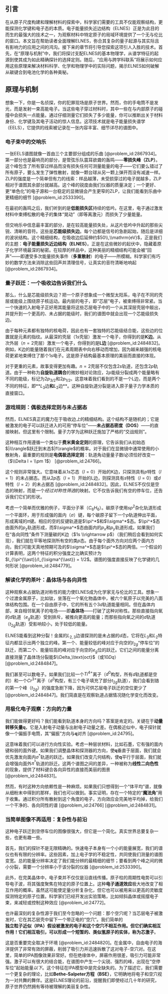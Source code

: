 ## 引言
在从原子尺度构建和理解材料的探索中，科学家们需要的工具不仅能观察结构，更能探测化学键和电子态的本质。电子能量损失近边结构（ELNES）正是为此目的而生的最强大的技术之一，为观察材料中特定原子的局域环境提供了一个无与伦比的窗口。本文旨在帮助读者全面理解ELNES，弥合其复杂的量子起源与其实际且有影响力的应用之间的鸿沟。接下来的章节将引导您探索这项引人入胜的技术。首先，在“原理与机制”中，我们将探讨支配ELNES的基本物理学，从谱学特征的起源到使其成为如此精确探针的选择定则。随后，“应用与跨学科联系”将展示如何应用这些原理来解决材料科学、化学和物理学中的实际问题，揭示ELNES如何破解从碳键合到电池化学的各种奥秘。

## 原理与机制

想象一下，你是一名侦探，你的犯罪现场是原子世界。然而，你的手电筒不是发光，而是发射一束高能电子。当这些电子穿过材料时，其中一些在与内部原子的碰撞中会损失一点能量。通过仔细测量它们损失了多少能量，你可以推断出关于材料身份、化学键及其电子活动的惊人信息。这项技术就是电子能量损失谱学（EELS），它提供的线索被记录在一张内容丰富、细节详尽的谱图中。

### 电子束中的交响乐

一张EELS谱图就像一首由三个主要部分组成的乐曲 [@problem_id:2867934]。第一部分也是最响亮的部分，是管弦乐队震耳欲聋的轰鸣——**零损失峰（ZLP）**。这个峰包含了所有穿过样品而没有损失任何可测量能量的电子——它们要么错过了所有原子，要么发生了弹性散射，就像一颗台球从另一颗上弹开而没有减速一样。ZLP的强度是一个简单但有力的线索：样品越薄，未受损穿过的电子就越多，ZLP相对于谱图其余部分就越高。这个峰的锐度由我们仪器的质量决定；一个更好、更“单色化”的电子源和一台稳定的显微镜会产生更窄的ZLP，让我们能看到乐曲中更精细的细节 [@problem_id:2533390]。

在最初的轰鸣之后，我们听到的是**低能损失区**持续的低吟。在这里，电子通过激发材料中束缚松散的电子的集体“晃动”（即等离激元）而损失了少量能量。

但交响乐中信息最丰富的部分，是在较高能量损失处，从这片低吟中升起的那些尖锐、清晰的音符。这些是**芯能级损失边**。每个边都是信号的急剧起始，随后是详细的波状结构。这个精细结构，在吸收边后延伸约$50\\,\\mathrm{eV}$，正是我们的主题：**电子能量损失近边结构（ELNES）**。正是在这些微妙的起伏中，隐藏着原子化学环境最深的秘密。在较厚的样品中，这种美丽的精细结构可能会被“回声”——即遭受多次能量损失事件（**多重散射**）的电子——所模糊。科学家们有巧妙的数学方法来消除这些回声并清理信号，让真实的音符清晰地响起 [@problem_id:2867934]。

### 量子跃迁：一个吸收边告诉我们什么

那么，什么是芯能级损失边？把一个原子想象成一个微型太阳系，电子在不同的壳层或能级上围绕原子核运动。最内层的电子，即“芯层”电子，被束缚得非常紧。当一个快速的入射电子正好用其能量将这些芯层电子中的一个从其深层壳层中敲出，并提升到一个更高的、未占据的能级时，我们的谱图中就会出现一个芯能级损失边。

由于每种元素都有独特的核电荷，因此也有一套独特的芯能级结合能，这些边的位置就是元素的指纹。从最深的壳层（$1s$壳层）激发一个电子，你得到的是**K边**。从次外层（$n=2$壳层）激发一个电子，你得到的是**L边** [@problem_id:2484832]。例如，K边的能量随着我们在元素周期表中向右移动而增加，因为越来越强的核电荷更紧地束缚住了那个$1s$电子。这是原子结构最基本原理的美丽而直接的体现。

对于更重的元素，故事变得更加有趣。$n=2$壳层不仅包含$2s$轨道，还包含$2p$轨道。由于一种称为**自旋轨道耦合**的微妙相对论效应，$2p$能级分裂成两个能量略有不同的能级，标记为$2p_{3/2}$和$2p_{1/2}$。这意味着我们看到的不是一个L边，而是两个不同的特征，即**$L_3$边**和**$L_2$边**。这种自旋轨道分裂是进入原子量子力学本质的直接窗口。

### 游戏规则：偶极选择定则与未占据态

然而，ELNES真正的魔力在于吸收边*上*的精细结构。这个结构不是随机的；它是被激发的电子可以跃迁进入的可用“停车位”——**未占据态密度（DOS）**——的直接映射。但这里有个限制。量子力学为这种跃迁施加了严格的“交战规则”。

这种相互作用遵循一个类似于**费米黄金定则**的原理，它告诉我们从初始态$|i\\rangle$跃迁到末态$|f\\rangle$的概率。对于我们在显微镜中通常使用的小散射角，最重要的规则是**电偶极选择定则**：轨道角动量量子数$l$必须恰好改变一（$\\Delta l = \\pm 1$） [@problem_id:24766]。

这个规则非常强大。它意味着从$1s$芯态（$l=0$）开始的K边，只探测具有$p$特性（$l=1$）的未占据态。而从$2p$态（$l=1$）开始的L边，则探测具有$s$特性（$l=0$）或$d$特性（$l=2$）的未占据态 [@problem_id:2484832]。因此，ELNES不仅仅是空态的映射，而是一个*经过对称性筛选*的映射。它不仅告诉我们有空的停车位，还告诉我们它们的形状。

考虑一个简单而优雅的例子，平面分子苯（$C_6H_6$）。碳原子使用$sp^2$杂化轨道形成一个平面环，用于形成强的面内（$\sigma$）键，每个碳原子留下一个$p$轨道伸出平面，形成离域的$\pi$键。相应的空的反键轨道是$\\pi^*$和$\\sigma^*$态。$\\pi^*$态由面外的$p_z$轨道形成，而$\\sigma^*$态由面内的$p_x$和$p_y$轨道形成。如果我们在“各向同性”条件下测量碳的K边（$1s \\rightarrow p$）（我们稍后会看到如何实现），我们就在平等地探测所有空的类$p$态。由于每个面外方向对应两个面内方向，我们可能天真地预期可及的$\\sigma^*$态是$\\pi^*$态的两倍。一个假设的计算表明，这两个特征的积分强度之比确实预计为$I_{\\pi^{\\ast}}/I_{\\sigma^{\\ast}} = 1/2$。谱图的强度直接反映了化学键的几何形状 [@problem_id:2484779]。

### 解读化学的茶叶：晶体场与各向异性

这种观察未占据轨道对称性的能力使ELNES成为化学家无与伦比的工具。想象一个过渡金属原子，比如钛，坐落在一个氧化物晶体中，被六个氧原子以完美的八面体结构包围。在一个自由原子中，它的所有五个$3d$轨道能量相同。但在晶体内部，来自相邻氧离子的电场——即**晶体场**——打破了这种对称性。那些直接指向氧的$d$轨道（$e_g$轨道）受到排斥，被推向更高的能量；而那些指向氧之间的$d$轨道（$t_{2g}$轨道）受影响较小，处于较低的能量。

ELNES能看到这种分裂！金属的$L_{2,3}$边谱探测的是未占据的$d$态，它将在$L_3$和$L_2$特征内都显示出两个独立的峰。第一个、能量较低的峰对应于向空的$t_{2g}$“停车位”的跃迁，而第二个、能量较高的峰对应于向空的$e_g$位的跃迁。它们之间的能量分离直接测量了晶体场分裂能$\\Delta_\\text{oct}$（或$10Dq$）[@problem_id:2484847]。

我们甚至可以数电子。如果我们比较一个$Ti^{4+}$离子（$d^0$构型，所有$d$轨道都是空的）和一个$Cr^{3+}$离子（$d^3$构型，有三个电子填充了部分$t_{2g}$轨道），我们会看到铬的第一个峰（$t_{2g}$）的强度急剧下降，因为可供芯层电子跃迁的空位更少了 [@problem_id:2484847]。我们简直是在观察轨道占据情况随化学变化而改变。

### 用极化电子观察：方向的力量

我们能做得更好吗？我们能看到轨道本身的方向吗？答案是肯定的。关键在于**动量转移矢量q**，它是入射电子动量与出射电子动量之差。在偶极近似中，电子探针就像一个偏振手电筒，其“偏振”方向与$\mathbf{q}$对齐 [@problem_id:24795]。

这意味着我们可以进行方向性实验。考虑一种层状材料，比如石墨，它有强的面内键和弱的面外键。如果我们调整晶体和探测器的方向，使$\mathbf{q}$垂直于层面，我们就会优先激发向面内$\sigma^*$轨道的跃迁。如果我们改变几何结构，使$\mathbf{q}$平行于层面，我们就会增强向面外$\pi^*$轨道的跃迁。这两个谱图之间的差异，一种被称为**线性二向色性**的现象，提供了材料键合各向异性的直接而美丽的图景 [@problem_id:2484831]。

然而，有时这种方向依赖性是一种麻烦。如果我们只想得到一个“体平均”谱，就像从细粉末中得到的那样，我们也可以做到。事实证明，存在一个特定的“**魔法角**”用于收集。通过积分所有散射到这个角度的电子，方向效应会完美地平均掉，给我们一个干净的、各向同性的谱 [@problem_id:24766] [@problem_id:2484831]。

### 当简单图像不再适用：复杂性与前沿

这种电子跃迁到空停车位的图像很强大，但它是一个简化。真实世界总要复杂一些，也更有趣一些。

首先，我们的探针不是无限精确的。快速电子本身有一个小的能量展宽，我们的谱仪也有有限的分辨率。这些因素，加上电子学的不稳定性，共同使我们测量的谱图变宽。总的能量分辨率决定了我们能分辨的最精细的细节；要看到两个峰之间的微小分裂，需要一个分辨率小于该分裂的仪器 [@problem_id:2533390]。

此外，在完美晶体中，电子束并不仅仅是沿直线传播。原子柱的周期性电势可以引导电子波，将其强度聚焦在特定的原子位置上。这种**电子通道效应**极大地改变了相互作用的概率。虽然这可能使定量分析复杂化，但它也可以被用来以更高的灵敏度探测特定的原子位置。科学家们已经开发出实验策略，比如倾斜晶体或摇摆电子束，来减轻或控制这种效应 [@problem_id:24772]。

也许最深刻的复杂性源于我们至今忽略的一个问题：那个空穴呢？当芯层电子被激发时，它在其芯层壳中留下一个带正电的“空穴”。我们简单的**独立粒子近似（IPA）**假设被激发的电子和这个空穴不相互作用。但它们确实相互作用！它们相互吸引，可以形成一个短暂的、类似氢原子的实体，称为**芯激子**。

这是否重要完全取决于环境 [@problem_id:2484820]。在金属中，自由电子的海洋提供了非常有效的屏蔽，削弱了吸引力并迅速拆散了这对电子-空穴对。在这里，简单的IPA图像效果非常好。但在绝缘体中，屏蔽作用很差，吸引力可能非常强。激子可以有很大的结合能，在谱图中产生一个尖锐、强烈的峰，出现在“空停车位”起始能量*以下*。这个特征在IPA模型中是完全缺失的。为了描述它，我们需要一个更复杂的理论，比如**Bethe-Salpeter方程（BSE）**，它明确地将电子和空穴视为一对共舞的舞伴。这是ELNES理论的前沿，提醒我们即使经过几十年的研究，原子世界仍然拥有等待被理解的美丽复杂性。

